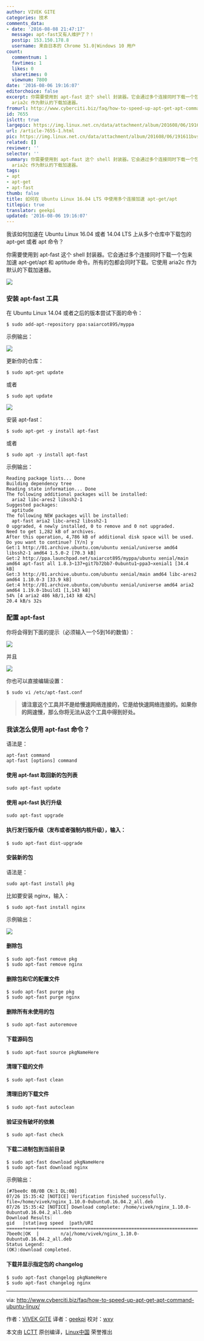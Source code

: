 ```yaml
---
author: VIVEK GITE
categories: 技术
comments_data:
- date: '2016-08-08 21:47:17'
  message: apt-fast又有人维护了？！
  postip: 153.150.178.8
  username: 来自日本的 Chrome 51.0|Windows 10 用户
count:
  commentnum: 1
  favtimes: 1
  likes: 0
  sharetimes: 0
  viewnum: 7800
date: '2016-08-06 19:16:07'
editorchoice: false
excerpt: 你需要使用到 apt-fast 这个 shell 封装器。它会通过多个连接同时下载一个包来加速 apt-get/apt 和 aptitude 命令。所有的包都会同时下载。它使用
  aria2c 作为默认的下载加速器。
fromurl: http://www.cyberciti.biz/faq/how-to-speed-up-apt-get-apt-command-ubuntu-linux/
id: 7655
islctt: true
largepic: https://img.linux.net.cn/data/attachment/album/201608/06/191611bvss7crlassa7rrl.jpg
url: /article-7655-1.html
pic: https://img.linux.net.cn/data/attachment/album/201608/06/191611bvss7crlassa7rrl.jpg.thumb.jpg
related: []
reviewer: ''
selector: ''
summary: 你需要使用到 apt-fast 这个 shell 封装器。它会通过多个连接同时下载一个包来加速 apt-get/apt 和 aptitude 命令。所有的包都会同时下载。它使用
  aria2c 作为默认的下载加速器。
tags:
- apt
- apt-get
- apt-fast
thumb: false
title: 如何在 Ubuntu Linux 16.04 LTS 中使用多个连接加速 apt-get/apt
titlepic: true
translator: geekpi
updated: '2016-08-06 19:16:07'
---
```


我该如何加速在 Ubuntu Linux 16.04 或者 14.04 LTS 上从多个仓库中下载包的 apt-get 或者 apt 命令？


你需要使用到 apt-fast 这个 shell 封装器。它会通过多个连接同时下载一个包来加速 apt-get/apt 和 aptitude 命令。所有的包都会同时下载。它使用 aria2c 作为默认的下载加速器。


![](/data/attachment/album/201608/06/191611bvss7crlassa7rrl.jpg)


### 安装 apt-fast 工具


在 Ubuntu Linux 14.04 或者之后的版本尝试下面的命令：



```
$ sudo add-apt-repository ppa:saiarcot895/myppa

```

示例输出：


![](/data/attachment/album/201608/06/191615tpzzglz2p5nebjz5.jpg)


更新你的仓库：



```
$ sudo apt-get update

```

或者



```
$ sudo apt update

```

![](/data/attachment/album/201608/06/191616znxrghz00nxbb9ii.jpg)


安装 apt-fast：



```
$ sudo apt-get -y install apt-fast

```

或者



```
$ sudo apt -y install apt-fast

```

示例输出：



```
Reading package lists... Done
Building dependency tree
Reading state information... Done
The following additional packages will be installed:
  aria2 libc-ares2 libssh2-1
Suggested packages:
  aptitude
The following NEW packages will be installed:
  apt-fast aria2 libc-ares2 libssh2-1
0 upgraded, 4 newly installed, 0 to remove and 0 not upgraded.
Need to get 1,282 kB of archives.
After this operation, 4,786 kB of additional disk space will be used.
Do you want to continue? [Y/n] y
Get:1 http://01.archive.ubuntu.com/ubuntu xenial/universe amd64 libssh2-1 amd64 1.5.0-2 [70.3 kB]
Get:2 http://ppa.launchpad.net/saiarcot895/myppa/ubuntu xenial/main amd64 apt-fast all 1.8.3~137+git7b72bb7-0ubuntu1~ppa3~xenial1 [34.4 kB]
Get:3 http://01.archive.ubuntu.com/ubuntu xenial/main amd64 libc-ares2 amd64 1.10.0-3 [33.9 kB]
Get:4 http://01.archive.ubuntu.com/ubuntu xenial/universe amd64 aria2 amd64 1.19.0-1build1 [1,143 kB]
54% [4 aria2 486 kB/1,143 kB 42%]                                    20.4 kB/s 32s

```

### 配置 apt-fast


你将会得到下面的提示（必须输入一个5到16的数值）：


![](/data/attachment/album/201608/06/191617au1tzeuyxlzltr1x.jpg)


并且


![](/data/attachment/album/201608/06/191618oohoajzphwhjdcio.jpg)


你也可以直接编辑设置：



```
$ sudo vi /etc/apt-fast.conf

```


> 
> **请注意这个工具并不是给慢速网络连接的，它是给快速网络连接的。如果你的网速慢，那么你将无法从这个工具中得到好处。**
> 
> 
> 


### 我该怎么使用 apt-fast 命令？


语法是：



```
apt-fast command
apt-fast [options] command

```

#### 使用 apt-fast 取回新的包列表



```
sudo apt-fast update

```

#### 使用 apt-fast 执行升级



```
sudo apt-fast upgrade

```

#### 执行发行版升级（发布或者强制内核升级），输入：



```
$ sudo apt-fast dist-upgrade

```

#### 安装新的包


语法是：



```
sudo apt-fast install pkg

```

比如要安装 nginx，输入：



```
$ sudo apt-fast install nginx

```

示例输出：


![](/data/attachment/album/201608/06/191621avss3xsxqwaq1q1y.jpg)


#### 删除包



```
$ sudo apt-fast remove pkg
$ sudo apt-fast remove nginx

```

#### 删除包和它的配置文件



```
$ sudo apt-fast purge pkg
$ sudo apt-fast purge nginx

```

#### 删除所有未使用的包



```
$ sudo apt-fast autoremove

```

#### 下载源码包



```
$ sudo apt-fast source pkgNameHere

```

#### 清理下载的文件



```
$ sudo apt-fast clean

```

#### 清理旧的下载文件



```
$ sudo apt-fast autoclean

```

#### 验证没有破坏的依赖



```
$ sudo apt-fast check

```

#### 下载二进制包到当前目录



```
$ sudo apt-fast download pkgNameHere
$ sudo apt-fast download nginx

```

示例输出：



```
[#7bee0c 0B/0B CN:1 DL:0B]
07/26 15:35:42 [NOTICE] Verification finished successfully. file=/home/vivek/nginx_1.10.0-0ubuntu0.16.04.2_all.deb
07/26 15:35:42 [NOTICE] Download complete: /home/vivek/nginx_1.10.0-0ubuntu0.16.04.2_all.deb
Download Results:
gid   |stat|avg speed  |path/URI
======+====+===========+=======================================================
7bee0c|OK  |        n/a|/home/vivek/nginx_1.10.0-0ubuntu0.16.04.2_all.deb
Status Legend:
(OK):download completed.

```

#### 下载并显示指定包的 changelog



```
$ sudo apt-fast changelog pkgNameHere
$ sudo apt-fast changelog nginx

```



---


via: <http://www.cyberciti.biz/faq/how-to-speed-up-apt-get-apt-command-ubuntu-linux/>


作者：[VIVEK GITE](http://www.cyberciti.biz/tips/about-us) 译者：[geekpi](https://github.com/geekpi) 校对：[wxy](https://github.com/wxy)


本文由 [LCTT](https://github.com/LCTT/TranslateProject) 原创编译，[Linux中国](https://linux.cn/) 荣誉推出